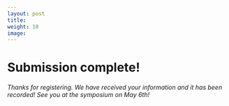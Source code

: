 ```yaml
---
layout: post
title:
weight: 10
image:
---
```


<h1>Submission complete!</h1>

<h6>Thanks for registering. We have received your information and it has been recorded! See you at the symposium on May 6th!</h6>
